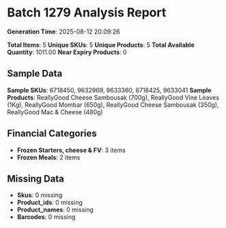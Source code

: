 # Batch 1279 Analysis Report

**Generation Time**: 2025-08-12 20:09:26

**Total Items**: 5
**Unique SKUs**: 5
**Unique Products**: 5
**Total Available Quantity**: 1011.00
**Near Expiry Products**: 0

## Sample Data
**Sample SKUs**: 6718450, 9632969, 9633360, 6718425, 9633041
**Sample Products**: ReallyGood Cheese Sambousak (700g), ReallyGood Vine Leaves (1Kg), ReallyGood Mombar (650g), ReallyGood Cheese Sambousak (350g), ReallyGood Mac & Cheese (480g)

## Financial Categories
- **Frozen Starters, cheese & FV**: 3 items
- **Frozen Meals**: 2 items

## Missing Data
- **Skus**: 0 missing
- **Product_ids**: 0 missing
- **Product_names**: 0 missing
- **Barcodes**: 0 missing
